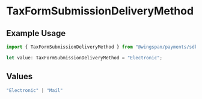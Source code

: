 # TaxFormSubmissionDeliveryMethod

## Example Usage

```typescript
import { TaxFormSubmissionDeliveryMethod } from "@wingspan/payments/sdk/models/shared";

let value: TaxFormSubmissionDeliveryMethod = "Electronic";
```

## Values

```typescript
"Electronic" | "Mail"
```